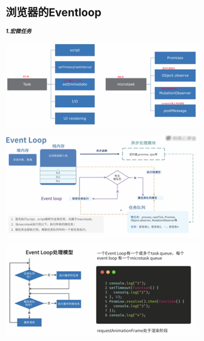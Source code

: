 # 浏览器的Eventloop

##### 1.宏微任务

![image-20210419102950492](Eventloop.assets/image-20210419102950492.png)

![image-20210419104318786](Eventloop.assets/image-20210419104318786.png)

![image-20210419105337374](Eventloop.assets/image-20210419105337374.png)